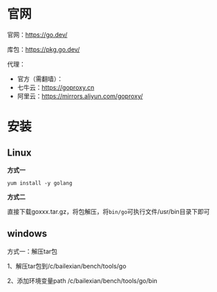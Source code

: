 # 官网

官网：https://go.dev/

库包：https://pkg.go.dev/

代理：

- 官方（需翻墙）：
- 七牛云：https://goproxy.cn
- 阿里云：https://mirrors.aliyun.com/goproxy/

# 安装

## Linux

**方式一**

```shell
yum install -y golang
```

**方式二**

直接下载goxxx.tar.gz，将包解压，将`bin/go`可执行文件/usr/bin目录下即可

## windows

方式一：解压tar包

1、解压tar包到/c/bailexian/bench/tools/go

2、添加环境变量path /c/bailexian/bench/tools/go/bin





